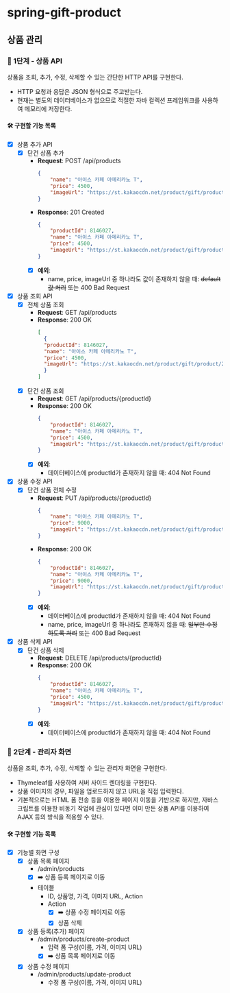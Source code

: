 # spring-gift-product

## 상품 관리

### 🚀 1단계 - 상품 API

상품을 조회, 추가, 수정, 삭제할 수 있는 간단한 HTTP API를 구현한다.

- HTTP 요청과 응답은 JSON 형식으로 주고받는다.
- 현재는 별도의 데이터베이스가 없으므로 적절한 자바 컬렉션 프레임워크를 사용하여 메모리에 저장한다.

#### 🛠 구현할 기능 목록

- [x] 상품 추가 API
    - [x] 단건 상품 추가
        - **Request**: POST /api/products
          ```json
          {
              "name": "아이스 카페 아메리카노 T",
              "price": 4500,
              "imageUrl": "https://st.kakaocdn.net/product/gift/product/20231010111814_9a667f9eccc943648797925498bdd8a3.jpg"
          }
          ```
        - **Response**: 201 Created
          ```json 
          {
              "productId": 8146027,
              "name": "아이스 카페 아메리카노 T",
              "price": 4500,
              "imageUrl": "https://st.kakaocdn.net/product/gift/product/20231010111814_9a667f9eccc943648797925498bdd8a3.jpg"
          }
          ```
        - [x] **예외**:
            - name, price, imageUrl 중 하나라도 값이 존재하지 않을 때: ~~default 값 처리~~ 또는 400 Bad Request

- [x] 상품 조회 API
    - [x] 전체 상품 조회
        - **Request**: GET /api/products
        - **Response**: 200 OK
          ```json
          [
            {
            "productId": 8146027,
            "name": "아이스 카페 아메리카노 T",
            "price": 4500,
            "imageUrl": "https://st.kakaocdn.net/product/gift/product/20231010111814_9a667f9eccc943648797925498bdd8a3.jpg"
            }
          ]
          ```
    - [x] 단건 상품 조회
        - **Request**: GET /api/products/{productId}
        - **Response**: 200 OK
          ```json
          {
              "productId": 8146027,
              "name": "아이스 카페 아메리카노 T",
              "price": 4500,
              "imageUrl": "https://st.kakaocdn.net/product/gift/product/20231010111814_9a667f9eccc943648797925498bdd8a3.jpg"
          }
          ```
        - [x] **예외**:
            - 데이터베이스에 productId가 존재하지 않을 때: 404 Not Found

- [x] 상품 수정 API
    - [x] 단건 상품 전체 수정
        - **Request**: PUT /api/products/{productId}
          ```json
          {
              "name": "아이스 카페 아메리카노 T",
              "price": 9000,
              "imageUrl": "https://st.kakaocdn.net/product/gift/product/20231010111814_9a667f9eccc943648797925498bdd8a3.jpg"
          }
          ```
        - **Response**: 200 OK
          ```json
          {
              "productId": 8146027,
              "name": "아이스 카페 아메리카노 T",
              "price": 9000,
              "imageUrl": "https://st.kakaocdn.net/product/gift/product/20231010111814_9a667f9eccc943648797925498bdd8a3.jpg"
          }
          ```
        - [x] **예외**:
            - 데이터베이스에 productId가 존재하지 않을 때: 404 Not Found
            - name, price, imageUrl 중 하나라도 존재하지 않을 때: ~~일부만 수정하도록 처리~~ 또는 400 Bad Request

- [x] 상품 삭제 API
    - [x] 단건 상품 삭제
        - **Request**: DELETE /api/products/{productId}
        - **Response**: 200 OK
          ```json
          {
              "productId": 8146027,
              "name": "아이스 카페 아메리카노 T",
              "price": 4500,
              "imageUrl": "https://st.kakaocdn.net/product/gift/product/20231010111814_9a667f9eccc943648797925498bdd8a3.jpg"
          }
          ```
        - [x] **예외**:
            - 데이터베이스에 productId가 존재하지 않을 때: 404 Not Found

### 🚀 2단계 - 관리자 화면

상품을 조회, 추가, 수정, 삭제할 수 있는 관리자 화면을 구현한다.

- Thymeleaf를 사용하여 서버 사이드 렌더링을 구현한다.
- 상품 이미지의 경우, 파일을 업로드하지 않고 URL을 직접 입력한다.
- 기본적으로는 HTML 폼 전송 등을 이용한 페이지 이동을 기반으로 하지만, 자바스크립트를 이용한 비동기 작업에 관심이 있다면 이미 만든 상품 API를 이용하여 AJAX 등의
  방식을 적용할 수 있다.

#### 🛠 구현할 기능 목록

- [x] 기능별 화면 구성
    - [x] 상품 목록 페이지
        - /admin/products
        - [x] ➡️ 상품 등록 페이지로 이동
        - 테이블
            - ID, 상품명, 가격, 이미지 URL, Action
            - Action
                - [x] ➡️ 상품 수정 페이지로 이동
                - [x] 상품 삭제

    - [x] 상품 등록(추가) 페이지
        - /admin/products/create-product
            - 입력 폼 구성(이름, 가격, 이미지 URL)
            - [x] ➡️ 상품 목록 페이지로 이동

    - [x] 상품 수정 페이지
        - /admin/products/update-product
            - 수정 폼 구성(이름, 가격, 이미지 URL)
       